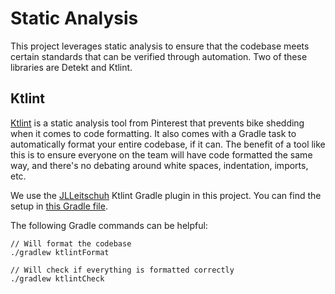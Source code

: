 # Static Analysis

This project leverages static analysis to ensure that the codebase meets certain standards that can be verified through automation. Two of these libraries are Detekt and Ktlint.

## Ktlint

[Ktlint](https://github.com/pinterest/ktlint) is a static analysis tool from Pinterest that prevents bike shedding when it comes to code formatting. It also comes with a Gradle task to automatically format your entire codebase, if it can. The benefit of a tool like this is to ensure everyone on the team will have code formatted the same way, and there's no debating around white spaces, indentation, imports, etc.

We use the [JLLeitschuh](https://github.com/jlleitschuh/ktlint-gradle) Ktlint Gradle plugin in this project. You can find the setup in [this Gradle file](/buildscripts/ktlint.gradle).

The following Gradle commands can be helpful:

```
// Will format the codebase
./gradlew ktlintFormat

// Will check if everything is formatted correctly
./gradlew ktlintCheck

